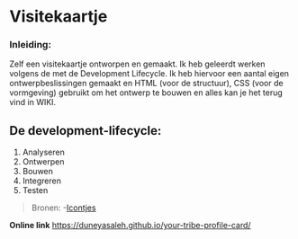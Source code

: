 # Visitekaartje

### Inleiding:
Zelf een visitekaartje ontworpen en gemaakt. Ik heb geleerdt werken volgens de met de Development Lifecycle. Ik heb hiervoor een aantal eigen ontwerpbeslissingen gemaakt en HTML (voor de structuur), CSS (voor de vormgeving) gebruikt om het ontwerp te bouwen en alles kan je het terug vind in WIKI.

## **De development-lifecycle:**
1. Analyseren
2. Ontwerpen
3. Bouwen
4. Integreren
5. Testen

>Bronen:
-[Icontjes](https://fontawesome.com/)

**Online link**
https://duneyasaleh.github.io/your-tribe-profile-card/
